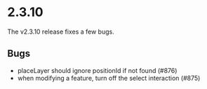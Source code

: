 # 2.3.10

The v2.3.10 release fixes a few bugs.

## Bugs

 * placeLayer should ignore positionId if not found (#876)
 * when modifying a feature, turn off the select interaction (#875)

